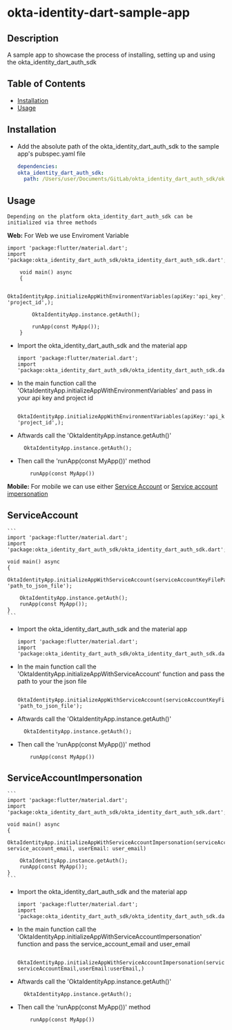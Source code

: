 # okta-identity-dart-sample-app

## Description

A sample app to showcase the process of installing, setting up and using the okta_identity_dart_auth_sdk

## Table of Contents

- [Installation](#installation)
- [Usage](#usage)

## Installation

- Add the absolute path of the okta_identity_dart_auth_sdk to the sample app's pubspec.yaml file
  ```yaml
  dependencies:
  okta_identity_dart_auth_sdk:
    path: /Users/user/Documents/GitLab/okta_identity_dart_auth_sdk/okta_identity_dart_auth_sdk
  ```

## Usage

    Depending on the platform okta_identity_dart_auth_sdk can be initialized via three methods

**Web:**
For Web we use Enviroment Variable

```
import 'package:flutter/material.dart';
import 'package:okta_identity_dart_auth_sdk/okta_identity_dart_auth_sdk.dart';

    void main() async
    {

        OktaIdentityApp.initializeAppWithEnvironmentVariables(apiKey:'api_key',projectId: 'project_id',);

        OktaIdentityApp.instance.getAuth();

        runApp(const MyApp());
    }

```

- Import the okta_identity_dart_auth_sdk and the material app
  ```
  import 'package:flutter/material.dart';
  import 'package:okta_identity_dart_auth_sdk/okta_identity_dart_auth_sdk.dart';
  ```
- In the main function call the 'OktaIdentityApp.initializeAppWithEnvironmentVariables' and pass in your api key and project id

  ```
    OktaIdentityApp.initializeAppWithEnvironmentVariables(apiKey:'api_key',projectId: 'project_id',);
  ```

- Aftwards call the 'OktaIdentityApp.instance.getAuth()'
  ```
    OktaIdentityApp.instance.getAuth();
  ```
- Then call the 'runApp(const MyApp())' method

  ```
      runApp(const MyApp())

  ```

**Mobile:**
For mobile we can use either [Service Account](#serviceaccount) or [Service account impersonation](#ServiceAccountImpersonation)

## ServiceAccount

    ```
    import 'package:flutter/material.dart';
    import 'package:okta_identity_dart_auth_sdk/okta_identity_dart_auth_sdk.dart';

    void main() async
    {
        OktaIdentityApp.initializeAppWithServiceAccount(serviceAccountKeyFilePath: 'path_to_json_file');

        OktaIdentityApp.instance.getAuth();
        runApp(const MyApp());
    }
    ```

- Import the okta_identity_dart_auth_sdk and the material app

  ```
  import 'package:flutter/material.dart';
  import 'package:okta_identity_dart_auth_sdk/okta_identity_dart_auth_sdk.dart';
  ```

- In the main function call the 'OktaIdentityApp.initializeAppWithServiceAccount' function and pass the path to your the json file
  ```
   OktaIdentityApp.initializeAppWithServiceAccount(serviceAccountKeyFilePath: 'path_to_json_file');
  ```
- Aftwards call the 'OktaIdentityApp.instance.getAuth()'
  ```
    OktaIdentityApp.instance.getAuth();
  ```
- Then call the 'runApp(const MyApp())' method

  ```
      runApp(const MyApp())

  ```

## ServiceAccountImpersonation

    ```
    import 'package:flutter/material.dart';
    import 'package:okta_identity_dart_auth_sdk/okta_identity_dart_auth_sdk.dart';

    void main() async
    {
        OktaIdentityApp.initializeAppWithServiceAccountImpersonation(serviceAccountEmail: service_account_email, userEmail: user_email)

        OktaIdentityApp.instance.getAuth();
        runApp(const MyApp());
    }
    ```

- Import the okta_identity_dart_auth_sdk and the material app

  ```
  import 'package:flutter/material.dart';
  import 'package:okta_identity_dart_auth_sdk/okta_identity_dart_auth_sdk.dart';
  ```

- In the main function call the 'OktaIdentityApp.initializeAppWithServiceAccountImpersonation' function and pass the service_account_email and user_email
  ```
    OktaIdentityApp.initializeAppWithServiceAccountImpersonation(serviceAccountEmail: serviceAccountEmail,userEmail:userEmail,)
  ```
- Aftwards call the 'OktaIdentityApp.instance.getAuth()'
  ```
    OktaIdentityApp.instance.getAuth();
  ```
- Then call the 'runApp(const MyApp())' method

  ```
      runApp(const MyApp())

  ```
